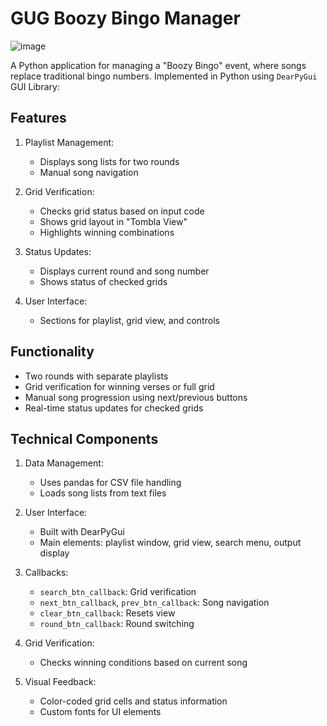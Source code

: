 # GUG Boozy Bingo Manager
![image](https://github.com/user-attachments/assets/ebf85885-0076-4af6-b9f7-9f6b4fe87ddc)

A Python application for managing a "Boozy Bingo" event, where songs replace traditional bingo numbers. Implemented in Python using `DearPyGui` GUI Library:


## Features

1. Playlist Management:
   - Displays song lists for two rounds
   - Manual song navigation

2. Grid Verification:
   - Checks grid status based on input code
   - Shows grid layout in "Tombla View"
   - Highlights winning combinations

3. Status Updates:
   - Displays current round and song number
   - Shows status of checked grids

4. User Interface:
   - Sections for playlist, grid view, and controls

## Functionality

- Two rounds with separate playlists
- Grid verification for winning verses or full grid
- Manual song progression using next/previous buttons
- Real-time status updates for checked grids

## Technical Components

1. Data Management:
   - Uses pandas for CSV file handling
   - Loads song lists from text files

2. User Interface:
   - Built with DearPyGui
   - Main elements: playlist window, grid view, search menu, output display

3. Callbacks:
   - `search_btn_callback`: Grid verification
   - `next_btn_callback`, `prev_btn_callback`: Song navigation
   - `clear_btn_callback`: Resets view
   - `round_btn_callback`: Round switching

4. Grid Verification:
   - Checks winning conditions based on current song

5. Visual Feedback:
   - Color-coded grid cells and status information
   - Custom fonts for UI elements
